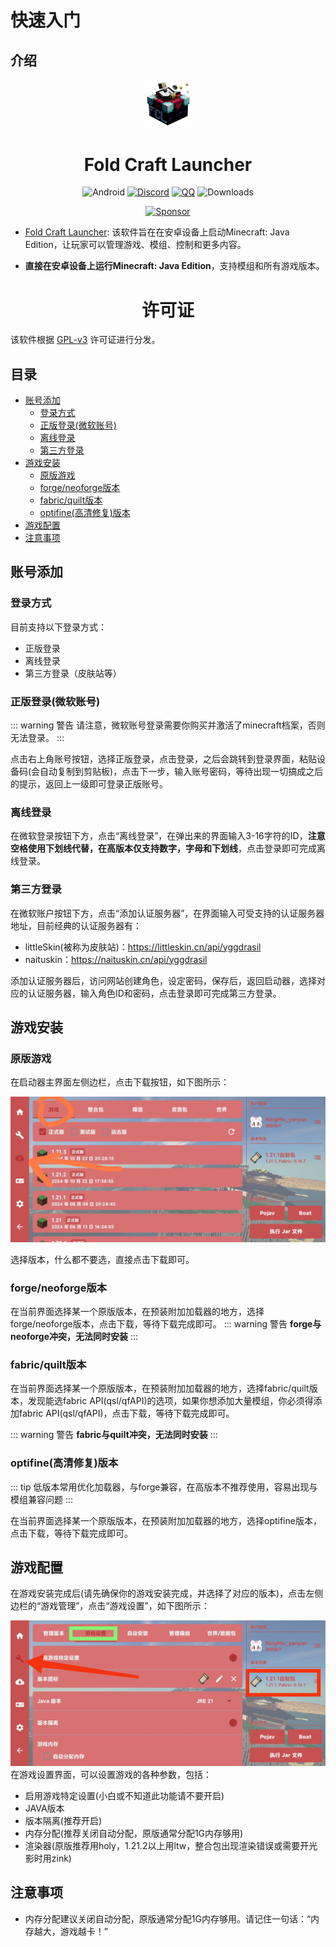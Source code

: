 # 快速入门

## 介绍

<div align="center">
    <img width="75" src="/fcl_logo.png
    "></img>
</div>

<h1 align="center">Fold Craft Launcher</h1>

<div align="center">

![Android](https://img.shields.io/badge/Android-3DDC84?style=for-the-badge&logo=android&logoColor=white)
[![Discord](https://img.shields.io/badge/Discord-4903FC?style=for-the-badge&logo=discord&logoColor=white)](https://discord.gg/ffhvuXTwyV)
[![QQ](https://img.shields.io/badge/QQ-4903FC?style=for-the-badge&logoColor=white)](http://qm.qq.com/cgi-bin/qm/qr?_wv=1027&k=LwxydGEvBZJnn09sXOjkQo9tuuLcYwx5&authKey=seyY5pPUCIHMWS5FqVryq926T0G2GarSXetpxxV9DJxBVt%2FPcg1vxN%2F%2FXpsCowyk&noverify=0&group_code=762054349)
![Downloads](https://img.shields.io/github/downloads/FCL-Team/FoldCraftLauncher/total?color=green&style=for-the-badge)

[![Sponsor](https://img.shields.io/badge/sponsor-30363D?style=for-the-badge&logo=GitHub-Sponsors&logoColor=#EA4AAA)](https://afdian.com/@tungs)

</div>

- [Fold Craft Launcher](https://fcl.ningmo.fun):
  该软件旨在在安卓设备上启动Minecraft: Java Edition，让玩家可以管理游戏、模组、控制和更多内容。

- **直接在安卓设备上运行Minecraft: Java Edition**，支持模组和所有游戏版本。

<h1 align="center">许可证</h1>

该软件根据 [GPL-v3](https://www.gnu.org/licenses/gpl-3.0.html) 许可证进行分发。



## 目录

- [账号添加](#账号添加)
  - [登录方式](#登录方式)
  - [正版登录(微软账号)](#正版登录微软账号)
  - [离线登录](#离线登录)
  - [第三方登录](#第三方登录)
- [游戏安装 ](#游戏安装)
  - [原版游戏](#原版游戏)
  - [forge/neoforge版本](#forgeneoforge版本)
  - [fabric/quilt版本](#fabricquilt版本)
  - [optifine(高清修复)版本](#optifine高清修复版本)
- [游戏配置](#游戏配置)
- [注意事项](#注意事项)

## 账号添加

### 登录方式

目前支持以下登录方式：
- 正版登录
- 离线登录
- 第三方登录（皮肤站等）

### 正版登录(微软账号)
::: warning 警告
请注意，微软账号登录需要你购买并激活了minecraft档案，否则无法登录。
:::

点击右上角账号按钮，选择正版登录，点击登录，之后会跳转到登录界面，粘贴设备码(会自动复制到剪贴板)，点击下一步，输入账号密码，等待出现一切搞成之后的提示，返回上一级即可登录正版账号。

### 离线登录

在微软登录按钮下方，点击“离线登录”，在弹出来的界面输入3-16字符的ID，**注意空格使用下划线代替，在高版本仅支持数字，字母和下划线**，点击登录即可完成离线登录。

### 第三方登录

在微软账户按钮下方，点击“添加认证服务器”，在界面输入可受支持的认证服务器地址，目前经典的认证服务器有：
- littleSkin(被称为皮肤站)：https://littleskin.cn/api/yggdrasil
- naituskin：https://naituskin.cn/api/yggdrasil

添加认证服务器后，访问网站创建角色，设定密码，保存后，返回启动器，选择对应的认证服务器，输入角色ID和密码，点击登录即可完成第三方登录。

## 游戏安装

### 原版游戏

在启动器主界面左侧边栏，点击下载按钮，如下图所示：

![下载游戏](./img/download.png)

选择版本，什么都不要选，直接点击下载即可。

### forge/neoforge版本

在当前界面选择某一个原版版本，在预装附加加载器的地方，选择forge/neoforge版本，点击下载，等待下载完成即可。
::: warning 警告
**forge与neoforge冲突，无法同时安装**
:::
### fabric/quilt版本

在当前界面选择某一个原版版本，在预装附加加载器的地方，选择fabric/quilt版本，发现能选fabric API(qsl/qfAPI)的选项，如果你想添加大量模组，你必须得添加fabric API(qsl/qfAPI)，点击下载，等待下载完成即可。

::: warning 警告
**fabric与quilt冲突，无法同时安装**
:::
### optifine(高清修复)版本

::: tip
低版本常用优化加载器，与forge兼容，在高版本不推荐使用，容易出现与模组兼容问题
:::

在当前界面选择某一个原版版本，在预装附加加载器的地方，选择optifine版本，点击下载，等待下载完成即可。

## 游戏配置

在游戏安装完成后(请先确保你的游戏安装完成，并选择了对应的版本)，点击左侧边栏的“游戏管理”，点击“游戏设置”，如下图所示：

![游戏设置](./img/game_setting.png)
在游戏设置界面，可以设置游戏的各种参数，包括：
- 启用游戏特定设置(小白或不知道此功能请不要开启)
- JAVA版本
- 版本隔离(推荐开启)
- 内存分配(推荐关闭自动分配，原版通常分配1G内存够用)
- 渲染器(原版推荐用holy，1.21.2以上用ltw，整合包出现渲染错误或需要开光影时用zink)

## 注意事项

- 内存分配建议关闭自动分配，原版通常分配1G内存够用。请记住一句话：“内存越大，游戏越卡！”